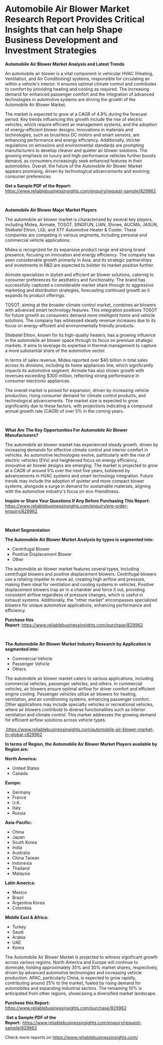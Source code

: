 <p><h1>Automobile Air Blower Market Research Report Provides Critical Insights that can help Shape Business Development and Investment Strategies</h1></p><p><strong>Automobile Air Blower Market Analysis and Latest Trends</strong></p>
<p><p>An automobile air blower is a vital component in vehicular HVAC (Heating, Ventilation, and Air Conditioning) systems, responsible for circulating air within a vehicle's interior. It ensures optimal climate control and contributes to comfort by providing heating and cooling as required. The increasing demand for enhanced passenger comfort and the integration of advanced technologies in automotive systems are driving the growth of the Automobile Air Blower Market.</p><p>The market is expected to grow at a CAGR of 4.9% during the forecast period. Key trends influencing this growth include the rise of electric vehicles, which require efficient air management systems, and the adoption of energy-efficient blower designs. Innovations in materials and technologies, such as brushless DC motors and smart sensors, are enhancing performance and energy efficiency. Additionally, stricter regulations on emissions and environmental standards are prompting manufacturers to develop cleaner and quieter air blower solutions. The growing emphasis on luxury and high-performance vehicles further boosts demand, as consumers increasingly seek enhanced features in their automobiles. Overall, the future of the Automobile Air Blower Market appears promising, driven by technological advancements and evolving consumer preferences.</p></p>
<p><strong>Get a Sample PDF of the Report:&nbsp;</strong> <a href="https://www.reliablebusinessinsights.com/enquiry/request-sample/829962?utm_campaign=3109&utm_medium=2&utm_source=Github&utm_content=ia&utm_term=25032025&utm_id=automobile-air-blower">https://www.reliablebusinessinsights.com/enquiry/request-sample/829962</a></p>
<p>&nbsp;</p>
<p><strong>Automobile Air Blower Major Market Players</strong></p>
<p><p>The automobile air blower market is characterized by several key players, including Midea, Airmate, TOSOT, SINGFUN, LIAN, Shinee, AUCMA, JASUN, Stiebelel Eltron, LiQi, and XTF Automotive Heater & Cooler. These companies are competing in various segments, including personal and commercial vehicle applications.</p><p>Midea is recognized for its expansive product range and strong brand presence, focusing on innovation and energy efficiency. The company has seen considerable growth primarily in Asia, and its strategic partnerships and investments in R&D are expected to bolster its market position further.</p><p>Airmate specializes in stylish and efficient air blower solutions, catering to consumer preferences for aesthetics and functionality. The brand has successfully captured a considerable market share through its aggressive marketing and distribution strategies, forecasting continued growth as it expands its product offerings.</p><p>TOSOT, aiming at the broader climate control market, combines air blowers with advanced smart technology features. This integration positions TOSOT for future growth as consumers demand more intelligent home and vehicle solutions. The company has witnessed steady revenue increases due to its focus on energy-efficient and environmentally friendly products.</p><p>Stiebelel Eltron, known for its high-quality heaters, has a growing influence in the automobile air blower space through its focus on premium strategic markets. It aims to leverage its expertise in thermal management to capture a more substantial share of the automotive sector.</p><p>In terms of sales revenue, Midea reported over $40 billion in total sales across its divisions, including its home appliances line, which significantly impacts its automotive segment. Airmate has also shown growth with revenues exceeding $300 million, reflecting strong performance in consumer electronic appliances.</p><p>The overall market is poised for expansion, driven by increasing vehicle production, rising consumer demand for climate control products, and technological advancements. The market size is expected to grow significantly due to these factors, with projections indicating a compound annual growth rate (CAGR) of over 5% in the coming years.</p></p>
<p>&nbsp;</p>
<p><strong>What Are The Key Opportunities For Automobile Air Blower Manufacturers?</strong></p>
<p><p>The automobile air blower market has experienced steady growth, driven by increasing demands for effective climate control and interior comfort in vehicles. As automotive technologies evolve, particularly with the rise of electric vehicles (EVs) and heightened focus on energy efficiency, innovative air blower designs are emerging. The market is projected to grow at a CAGR of around 5% over the next five years, bolstered by advancements in HVAC systems and smart technology integration. Future trends may include the adoption of quieter and more compact blower systems, alongside a surge in demand for sustainable materials, aligning with the automotive industry's focus on eco-friendliness.</p></p>
<p><strong>Inquire or Share Your Questions If Any Before Purchasing This Report:</strong> <a href="https://www.reliablebusinessinsights.com/enquiry/pre-order-enquiry/829962?utm_campaign=3109&utm_medium=2&utm_source=Github&utm_content=ia&utm_term=25032025&utm_id=automobile-air-blower">https://www.reliablebusinessinsights.com/enquiry/pre-order-enquiry/829962</a></p>
<p>&nbsp;</p>
<p><strong>Market Segmentation</strong></p>
<p><strong>The Automobile Air Blower Market Analysis by types is segmented into:</strong></p>
<p><ul><li>Centrifugal Blower</li><li>Positive Displacement Blower</li><li>Other</li></ul></p>
<p><p>The automobile air blower market features several types, including centrifugal blowers and positive displacement blowers. Centrifugal blowers use a rotating impeller to move air, creating high airflow and pressure, making them ideal for ventilation and cooling systems in vehicles. Positive displacement blowers trap air in a chamber and force it out, providing consistent airflow regardless of pressure changes, which is useful in exhaust systems. Additionally, the "other market" encompasses specialized blowers for unique automotive applications, enhancing performance and efficiency.</p></p>
<p><strong>Purchase this Report:&nbsp;</strong><a href="https://www.reliablebusinessinsights.com/purchase/829962?utm_campaign=3109&utm_medium=2&utm_source=Github&utm_content=ia&utm_term=25032025&utm_id=automobile-air-blower">https://www.reliablebusinessinsights.com/purchase/829962</a></p>
<p>&nbsp;</p>
<p><strong>The Automobile Air Blower Market Industry Research by Application is segmented into:</strong></p>
<p><ul><li>Commercial Vehicle</li><li>Passenger Vehicle</li><li>Others</li></ul></p>
<p><p>The automobile air blower market caters to various applications, including commercial vehicles, passenger vehicles, and others. In commercial vehicles, air blowers ensure optimal airflow for driver comfort and efficient engine cooling. Passenger vehicles utilize air blowers for heating, ventilation, and air conditioning systems, enhancing passenger comfort. Other applications may include specialty vehicles or recreational vehicles, where air blowers contribute to diverse functionalities such as interior ventilation and climate control. This market addresses the growing demand for efficient airflow solutions across vehicle types.</p></p>
<p><a href="https://www.reliablebusinessinsights.com/automobile-air-blower-market-in-global-r829962?utm_campaign=3109&utm_medium=2&utm_source=Github&utm_content=ia&utm_term=25032025&utm_id=automobile-air-blower">&nbsp;https://www.reliablebusinessinsights.com/automobile-air-blower-market-in-global-r829962</a></p>
<p><strong>In terms of Region, the Automobile Air Blower Market Players available by Region are:</strong></p>
<p>
    <p> <strong> North America: </strong>
        <ul>
            <li>United States</li>
            <li>Canada</li>
        </ul>
        </p> 
    <p> <strong> Europe: </strong>
        <ul>
            <li>Germany</li>
            <li>France</li>
            <li>U.K.</li>
            <li>Italy</li>
            <li>Russia</li>
        </ul>
        </p> 
    <p> <strong> Asia-Pacific: </strong>
        <ul>
            <li>China</li>
            <li>Japan</li>
            <li>South Korea</li>
            <li>India</li>
            <li>Australia</li>
            <li>China Taiwan</li>
            <li>Indonesia</li>
            <li>Thailand</li>
            <li>Malaysia</li>
        </ul>
        </p> 
    <p> <strong> Latin America: </strong>
        <ul>
            <li>Mexico</li>
            <li>Brazil</li>
            <li>Argentina Korea</li>
            <li>Colombia</li>
        </ul>
        </p> 
    <p> <strong> Middle East & Africa: </strong>
        <ul>
            <li>Turkey</li>
            <li>Saudi</li>
            <li>Arabia</li>
            <li>UAE</li>
            <li>Korea</li>
        </ul>
    </p>
    </p>
<p><p>The Automobile Air Blower Market is projected to witness significant growth across various regions. North America and Europe will continue to dominate, holding approximately 35% and 30% market shares, respectively, driven by advanced automotive technologies and increasing vehicle production. APAC, particularly China, is expected to grow rapidly, contributing around 25% to the market, fueled by rising demand for automobiles and expanding industrial sectors. The remaining 10% is anticipated from other regions, showcasing a diversified market landscape.</p></p>
<p><strong>Purchase this Report: </strong><a href="https://www.reliablebusinessinsights.com/purchase/829962?utm_campaign=3109&utm_medium=2&utm_source=Github&utm_content=ia&utm_term=25032025&utm_id=automobile-air-blower">https://www.reliablebusinessinsights.com/purchase/829962</a></p>
<p>&nbsp;<strong>Get a Sample PDF of the Report:&nbsp;&nbsp;</strong><a href="https://www.reliablebusinessinsights.com/enquiry/request-sample/829962?utm_campaign=3109&utm_medium=2&utm_source=Github&utm_content=ia&utm_term=25032025&utm_id=automobile-air-blower">https://www.reliablebusinessinsights.com/enquiry/request-sample/829962</a></p>
<p><strong></strong></p>
<p>Check more reports on <a href="https://www.reliablebusinessinsights.com/?utm_campaign=3109&utm_medium=2&utm_source=Github&utm_content=ia&utm_term=25032025&utm_id=automobile-air-blower">https://www.reliablebusinessinsights.com/</a></p>